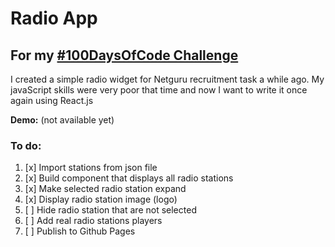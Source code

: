 # Radio App

## For my [#100DaysOfCode Challenge](https://github.com/izabelka/100-days-of-code)


I created a simple radio widget for Netguru recruitment task a while ago. My javaScript skills were very poor that time and now I want to write it once again using React.js

**Demo:** (not available yet)

### To do:
1. [x] Import stations from json file
2. [x] Build component that displays all radio stations
3. [x] Make selected radio station expand
4. [x] Display radio station image (logo)
5. [ ] Hide radio station that are not selected
4. [ ] Add real radio stations players
5. [ ] Publish to Github Pages